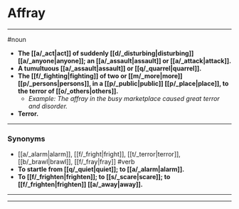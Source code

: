 # Affray
---
#noun
- **The [[a/_act|act]] of suddenly [[d/_disturbing|disturbing]] [[a/_anyone|anyone]]; an [[a/_assault|assault]] or [[a/_attack|attack]].**
- **A tumultuous [[a/_assault|assault]] or [[q/_quarrel|quarrel]].**
- **The [[f/_fighting|fighting]] of two or [[m/_more|more]] [[p/_persons|persons]], in a [[p/_public|public]] [[p/_place|place]], to the terror of [[o/_others|others]].**
	- _Example: The affray in the busy marketplace caused great terror and disorder._
- **Terror.**
---
### Synonyms
- [[a/_alarm|alarm]], [[f/_fright|fright]], [[t/_terror|terror]], [[b/_brawl|brawl]], [[f/_fray|fray]]
#verb
- **To startle from [[q/_quiet|quiet]]; to [[a/_alarm|alarm]].**
- **To [[f/_frighten|frighten]]; to [[s/_scare|scare]]; to [[f/_frighten|frighten]] [[a/_away|away]].**
---
---
